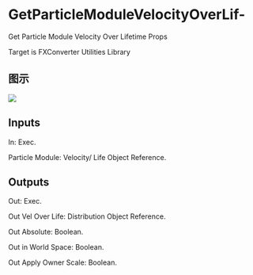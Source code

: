 # GetParticleModuleVelocityOverLif-

Get Particle Module Velocity Over Lifetime Props

Target is FXConverter Utilities Library

## 图示

![]($-20221218-19030930.png)

## Inputs

In: Exec.

Particle Module: Velocity/ Life Object Reference.  

## Outputs

Out: Exec.

Out Vel Over Life: Distribution Object Reference.

Out Absolute: Boolean.

Out in World Space: Boolean.

Out Apply Owner Scale: Boolean.

